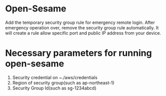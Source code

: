 # Open-Sesame
Add the temporary security group rule for emergency remote login. After emergency operation over, remove the security group rule automatically.
It will create a rule allow specific port and public IP address from your device.

# Necessary parameters for running open-sesame
1. Security credential on ~./aws/credentials
2. Region of security group(such as ap-northeast-1)
3. Security Group Id(such as sg-1234abcd)
